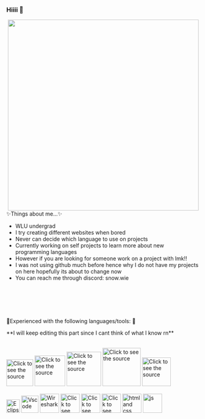 ### Hiiii 👋

<!DOCTYPE html>
<html lang="en" dir="ltr">
  <head>
    <meta charset="utf-8">
  </head>
  <body>
    <a href="url"><img src="https://cdn.discordapp.com/attachments/1042896005093412895/1162293491313934346/AA22B64F-D14A-4399-B45A-195D348E1762.GIF?ex=655718aa&is=6544a3aa&hm=7e8a44e18d7d5c566bf666d737eeed558ab4eaf2272b45dda522bb03d3185dc9" align="right" height="500" width="500" ></a>
    <div class="stuff">
      <p>✨Things about me...✨ </p>
      <ul>
        <li> WLU undergrad </li>
        <li> I try creating different websites when bored </li>
        <li> Never can decide which language to use on projects </li>
        <li> Currently working on self projects to learn more about new programming languages </li>
        <li> However if you are looking for someone work on a project with lmk!! </li>
	<li> I was not using github much before hence why I do not have my projects on here hopefully its about to change now </li>
        <li> You can reach me through discord: snow.wie </li>
      </ul>
    </div>
<br>
<br>
<br>
<br>
<p> 🌱Experienced with the following languages/tools: 🌱 </p>
<p> **I will keep editing this part since I cant think of what I know rn** </p>

<div align="left">
<br>
	<img src="https://upload.wikimedia.org/wikipedia/commons/thumb/c/c3/Python-logo-notext.svg/640px-Python-logo-notext.svg.png" height="70" alt="Click to see the source">
	<img src="https://nerdysoft.com/wp-content/uploads/2021/11/java-14-1.svg" height="80" alt="Click to see the source">
	<img src="https://www.britefish.net/wp-content/uploads/2019/07/logo-c-1.png" height="90" alt="Click to see the source">
	<img src="https://miro.medium.com/v2/resize:fit:792/1*lJ32Bl-lHWmNMUSiSq17gQ.png" height="100" alt="Click to see the source">
	<img src="https://static.javatpoint.com/images/javascript/javascript_logo.png" height="75" alt="Click to see the source">
	<!-- <img src="https://icons.veryicon.com/png/o/business/vscode-program-item-icon/typescript-def.png" height="70" alt="Click to see the source"> -->

<br>
</div>

<div align="left">
	<br>
	<img src="https://www.eclipse.org/org/artwork/images/eclipse_ide_logo.png" height="35" alt="Eclipse">
  	<img src="https://upload.wikimedia.org/wikipedia/commons/thumb/9/9a/Visual_Studio_Code_1.35_icon.svg/1200px-Visual_Studio_Code_1.35_icon.svg.png" height="45" alt="Vscode">
	<img src="https://upload.wikimedia.org/wikipedia/commons/c/c6/Wireshark_icon_new.png" height="50" alt="Wireshark">
	<img src="https://upload.wikimedia.org/wikipedia/commons/e/e2/Atom_1.0_icon.png" height="50" alt="Click to see the source">
	<img src="https://i.redd.it/tu3gt6ysfxq71.png" height="50" alt="Click to see the source">
	<img src="https://upload.wikimedia.org/wikipedia/commons/thumb/9/9c/IntelliJ_IDEA_Icon.svg/2048px-IntelliJ_IDEA_Icon.svg.png" height="50" alt="Click to see the source">
	<img src="https://storage.caktusgroup.com/media/blog-images/logo.png" height="50" alt="html and css">
	<img src="https://upload.wikimedia.org/wikipedia/commons/6/62/Clion.svg" height="50" alt="js">

  <br>
</div>
  </body>
</html>
